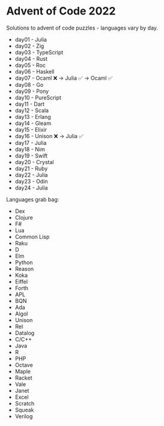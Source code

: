 # Advent of Code 2022

Solutions to advent of code puzzles - languages vary by day.

* day01 - Julia
* day02 - Zig
* day03 - TypeScript
* day04 - Rust
* day05 - Roc
* day06 - Haskell
* day07 - Ocaml ❌ -> Julia ✅ -> Ocaml ✅
* day08 - Go
* day09 - Pony
* day10 - PureScript
* day11 - Dart
* day12 - Scala
* day13 - Erlang
* day14 - Gleam
* day15 - Elixir
* day16 - Unison ❌ -> Julia ✅
* day17 - Julia
* day18 - Nim
* day19 - Swift
* day20 - Crystal
* day21 - Ruby
* day22 - Julia
* day23 - Odin
* day24 - Julia


Languages grab bag:
* Dex
* Clojure
* F#
* Lua
* Common Lisp
* Raku
* D
* Elm
* Python
* Reason
* Koka
* Eiffel
* Forth
* APL
* BQN
* Ada
* Algol
* Unison
* Rel
* Datalog
* C/C++
* Java
* R
* PHP
* Octave
* Maple
* Racket
* Vale
* Janet
* Excel
* Scratch
* Squeak
* Verilog